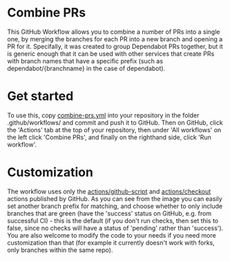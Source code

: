 # Combine PRs
This GitHub Workflow allows you to combine a number of PRs into a single one, by merging the branches for each PR into a new branch and opening a PR for it. Specifally, it was created to group Dependabot PRs together, but it is generic enough that it can be used with other services that create PRs with branch names that  have a specific prefix (such as dependabot/{branchname} in the case of dependabot).

# Get started
To use this, copy [combine-prs.yml](combine-prs.yml) into your repository in the folder .github/workflows/ and commit and push it to GitHub. Then on GitHub, click the 'Actions' tab at the top of your repository, then under 'All workflows' on the left click 'Combine PRs', and finally on the righthand side, click 'Run workflow'.

# Customization
The workflow uses only the [actions/github-script](https://github.com/actions/github-script/) and [actions/checkout](https://github.com/actions/checkout/) actions published by GitHub. As you can see from the image you can easily set another branch prefix for matching, and choose whether to only include branches that are green (have the 'success' status on GitHub, e.g. from successful CI) - this is the default (if you don't run checks, then set this to false, since no checks will have a status of 'pending' rather than 'success'). You are also welcome to modify the code to your needs if you need more customization than that (for example it currently doesn't work with forks, only branches within the same repo).
